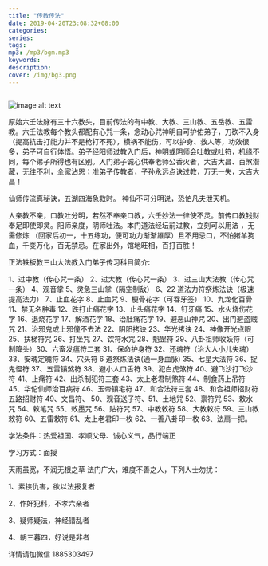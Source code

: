 ```yaml
---
title: "传教传法"
date: 2019-04-20T23:08:32+08:00
categories:
series:
tags:
mp3: /mp3/bgm.mp3
keywords:
description:
cover: /img/bg3.png
---
```


##

![image alt text](/img/chuanjiao.jpeg)

原始六壬法脉有三十六教头，目前传法的有中教、大教、三山教、五岳教、五雷教。六壬法教每个教头都配有心咒一条，念动心咒神明自可护佑弟子，刀砍不入身（提高抗击打能力并不是枪打不死），横祸不能伤，可以护身、救人等，功效很多，弟子可自行体悟。弟子经阳师过教入门后，神明或阴师会吐教或吐符，机缘不同，每个弟子所得也有区别。入门弟子诚心供奉老师公香火者，大吉大昌、百煞潜藏，无往不利，全家沾恩；准弟子传教者，子孙永远点诀过教，万无一失，大吉大昌！

仙师传流真秘诀，五湖四海急救时。
神仙不可分明说，恐怕凡夫泄天机。

人亲教不亲，口教吐分明，若然不奉亲口教，六壬妙法一律使不灵。前传口教钱财奉足即使即灵。阳师亲度，阴师吐法。本门道法经坛前过教，立刻可以用法 ，无需修炼 （回家后初一，十五练功，便可功力渐渐雄厚）且不用忌口，不怕猪羊狗血，千变万化，百无禁忌。在家出外，馆地旺相，百打百胜！

正法铁板教三山大法教入门弟子传习科目简介:

1、过中教（传心咒一条）
2、过大教（传心咒一条）
3、过三山大法教（传心咒一条）
4、观音掌
5、灵急三山掌（隔空制敌）
6、22 道法力符祭炼法诀（极速提高法力）
7、止血花字
8、止血咒
9、梗骨花字（可吞牙签）
10、九龙化百骨 
11、禁无名肿毒 
12、跌打止痛花字 
13、止头痛花字 
14、钉牙痛 
15、水火烧伤花字 
16、退烧花字 
17、解酒花字 
18、治肚痛花字 
19、避恶山神咒 
20、出门避盗贼咒 21、治邪鬼或上邪僮不去法 22、阴阳拷诀 23、华光拷诀 24、神像开光点眼 25、扶梯符咒 26、打坐咒 27、饮符水咒 28、魁罡符 29、八卦祖师收妖符（可制降头）30、六畜发瘟符二套 31、保命护身符 32、还魂符（治大人小儿失魂）33、安魂定魄符 34、穴头符 6 道祭炼法诀(通一身血脉) 35、七星大法符 36、捉鬼怪符 37、五雷镇煞符 38、避小人口舌符 39、犯白虎煞符 40、避飞沙打飞沙符 41、止痛符 42、出杀制犯符三套 43、太上老君制煞符 44、制食药上吊符 45、华佗仙师治百病符 46、玉帝镇宅符 47、和合法符三套 48、和合祖师招财符 五路招财符 49、文昌符、 50、观音送子符、51、土地咒 52、禀符咒 53、敕水咒 54、敕笔咒 55、敕墨咒 56、贴符咒 57、中教敕符 58、大教敕符 59、三山教敕符 60、五雷敕符 61、太上老君印一枚 62、一善八卦印一枚 63、法扇一把。

学法条件：热爱祖国、孝顺父母、诚心义气，品行端正

学习方式：面授

天雨虽宽，不润无根之草 法门广大，难度不善之人，下列人士勿扰：

1、素挟仇害，欲以法报复者 

2、作奸犯科，不孝六亲者

3、疑师疑法，神经错乱者

4、朝三暮四，好说是非者 

详情请加微信 1885303497
